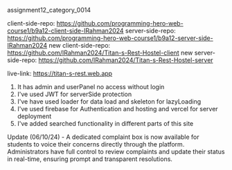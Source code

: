 assignment12_category_0014

client-side-repo: https://github.com/programming-hero-web-course1/b9a12-client-side-IRahman2024
server-side-repo: https://github.com/programming-hero-web-course1/b9a12-server-side-IRahman2024
new client-side-repo: https://github.com/IRahman2024/Titan-s-Rest-Hostel-client
new server-side-repo: https://github.com/IRahman2024/Titan-s-Rest-Hostel-server

live-link: https://titan-s-rest.web.app

1. It has admin and userPanel no access without login
2. I've used JWT for serverSide protection
3. I've have used loader for data load and skeleton for lazyLoading
4. I've used firebase for Authentication and hosting and vercel for server deployment
5. I've added searched functionality in different parts of this site

Update (06/10/24) - A dedicated complaint box is now available for students to voice their concerns directly through the platform. Administrators have full control to review complaints and update their status in real-time, ensuring prompt and transparent resolutions.